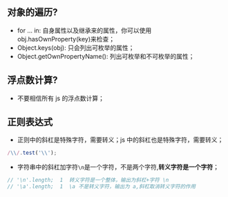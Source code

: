 ## 对象的遍历?

- for ... in: 自身属性以及继承来的属性，你可以使用 obj.hasOwnProperty(key)来检查；
- Object.keys(obj): 只会列出可枚举的属性；
- Object.getOwnPropertyName(): 列出可枚举和不可枚举的属性；

## 浮点数计算?

- 不要相信所有 js 的浮点数计算；

## 正则表达式

- 正则中的斜杠是特殊字符，需要转义；js 中的斜杠也是特殊字符，需要转义；

```js
/\\/.test('\\');
```

- 字符串中的斜杠加字符`\n`是一个字符，不是两个字符,**转义字符是一个字符**；

```js
// '\n'.length;  1  转义字符是一个整体，输出为斜杠+字符 \n
// '\a'.length;  1  \a 不是转义字符，输出为 a,斜杠取消转义字符的作用
```
